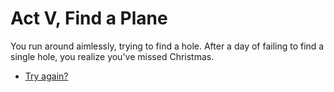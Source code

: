 # Act V, Find a Plane

You run around aimlessly, trying to find a hole. After a day of
failing to find a single hole, you realize you've missed Christmas.

  * [Try again?](../act1/start.md)
